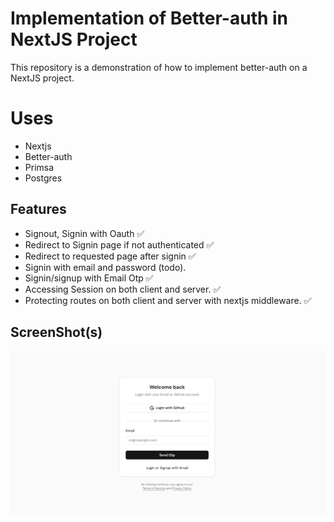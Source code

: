 # Implementation of Better-auth in NextJS Project

This repository is a demonstration of how to implement better-auth on a NextJS project.

# Uses

- Nextjs
- Better-auth
- Primsa
- Postgres

## Features

- Signout, Signin with Oauth ✅
- Redirect to Signin page if not authenticated ✅
- Redirect to requested page after signin ✅
- Signin with email and password (todo).
- Signin/signup with Email Otp ✅
- Accessing Session on both client and server. ✅
- Protecting routes on both client and server with nextjs middleware. ✅

## ScreenShot(s)

![alt text](./public/image.png)
